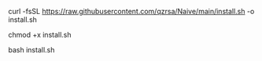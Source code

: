 curl -fsSL https://raw.githubusercontent.com/qzrsa/Naive/main/install.sh -o install.sh

chmod +x install.sh

bash install.sh
